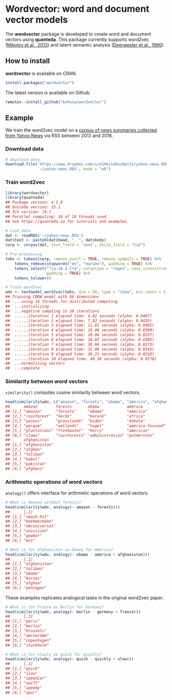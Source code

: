 
# Wordvector: word and document vector models

The **wordvector** package is developed to create word and document
vectors using **quanteda**. This package currently supports word2vec
([Mikolov et al., 2013](http://arxiv.org/abs/1310.4546)) and latent
semantic analysis ([Deerwester et al.,
1990](https://doi.org/10.1002/(SICI)1097-4571(199009)41:6%3C391::AID-ASI1%3E3.0.CO;2-9)).

## How to install

**wordvector** is available on CRAN.

``` r
install.packages("wordvector")
```

The latest version is available on Github.

``` r
remotes::install_github("koheiw/wordvector")
```

## Example

We train the word2vec model on a [corpus of news summaries collected
from Yahoo
News](https://www.dropbox.com/s/e19kslwhuu9yc2z/yahoo-news.RDS?dl=1) via
RSS between 2012 and 2016.

### Download data

``` r
# download data
download.file('https://www.dropbox.com/s/e19kslwhuu9yc2z/yahoo-news.RDS?dl=1', 
              '~/yahoo-news.RDS', mode = "wb")
```

### Train word2vec

``` r
library(wordvector)
library(quanteda)
## Package version: 4.1.0
## Unicode version: 15.1
## ICU version: 74.1
## Parallel computing: 16 of 16 threads used.
## See https://quanteda.io for tutorials and examples.

# Load data
dat <- readRDS('~/yahoo-news.RDS')
dat$text <- paste0(dat$head, ". ", dat$body)
corp <- corpus(dat, text_field = 'text', docid_field = "tid")

# Pre-processing
toks <- tokens(corp, remove_punct = TRUE, remove_symbols = TRUE) %>% 
    tokens_remove(stopwords("en", "marimo"), padding = TRUE) %>% 
    tokens_select("^[a-zA-Z-]+$", valuetype = "regex", case_insensitive = FALSE,
                  padding = TRUE) %>% 
    tokens_tolower()

# Train word2vec
wdv <- textmodel_word2vec(toks, dim = 50, type = "cbow", min_count = 5, verbose = TRUE)
## Training CBOW model with 50 dimensions
##  ...using 16 threads for distributed computing
##  ...initializing
##  ...negative sampling in 10 iterations
##  ......iteration 1 elapsed time: 4.02 seconds (alpha: 0.0467)
##  ......iteration 2 elapsed time: 7.82 seconds (alpha: 0.0435)
##  ......iteration 3 elapsed time: 11.81 seconds (alpha: 0.0402)
##  ......iteration 4 elapsed time: 16.00 seconds (alpha: 0.0369)
##  ......iteration 5 elapsed time: 20.04 seconds (alpha: 0.0337)
##  ......iteration 6 elapsed time: 24.02 seconds (alpha: 0.0305)
##  ......iteration 7 elapsed time: 28.04 seconds (alpha: 0.0273)
##  ......iteration 8 elapsed time: 32.09 seconds (alpha: 0.0242)
##  ......iteration 9 elapsed time: 36.21 seconds (alpha: 0.0210)
##  ......iteration 10 elapsed time: 40.38 seconds (alpha: 0.0178)
##  ...normalizing vectors
##  ...complete
```

### Similarity between word vectors

`similarity()` computes cosine similarity between word vectors.

``` r
head(similarity(wdv, c("amazon", "forests", "obama", "america", "afghanistan"), mode = "word"))
##      amazon        forests       obama            america          
## [1,] "amazon"      "forests"     "obama"          "america"        
## [2,] "rainforest"  "herds"       "barack"         "africa"         
## [3,] "yasuni"      "grasslands"  "biden"          "dakota"         
## [4,] "parque"      "wetlands"    "hagel"          "america-focused"
## [5,] "plantations" "freshwater"  "kerry"          "american"       
## [6,] "clams"       "rainforests" "administration" "palmerston"     
##      afghanistan  
## [1,] "afghanistan"
## [2,] "afghan"     
## [3,] "taliban"    
## [4,] "kabul"      
## [5,] "pakistan"   
## [6,] "afghans"
```

### Arithmetic operations of word vectors

`analogy()` offers interface for arithmetic operations of word vectors.

``` r
# What is Amazon without forests?
head(similarity(wdv, analogy(~ amazon - forests))) 
##      [,1]          
## [1,] "smash-hit"   
## [2,] "boehmermann" 
## [3,] "nbcuniversal"
## [4,] "univision"   
## [5,] "gawker"      
## [6,] "mvs"
```

``` r
# What is for Afghanistan as Obama for America? 
head(similarity(wdv, analogy(~ obama - america + afghanistan))) 
##      [,1]         
## [1,] "afghanistan"
## [2,] "taliban"    
## [3,] "obama"      
## [4,] "karzai"     
## [5,] "afghan"     
## [6,] "pentagon"
```

These examples replicates analogical tasks in the original word2vec
paper.

``` r
# What is for France as Berlin for Germany?
head(similarity(wdv, analogy(~ berlin - germany + france))) 
##      [,1]        
## [1,] "paris"     
## [2,] "berlin"    
## [3,] "brussels"  
## [4,] "amsterdam" 
## [5,] "copenhagen"
## [6,] "stockholm"
```

``` r
# What is for slowly as quick for quickly?
head(similarity(wdv, analogy(~ quick - quickly + slow)))
##      [,1]      
## [1,] "quick"   
## [2,] "slow"    
## [3,] "speedier"
## [4,] "swift"   
## [5,] "speedy"  
## [6,] "spur"
```

